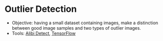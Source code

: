 # Outlier Detection

* Objective: having a small dataset containing images, make a distinction between good image samples and two types of outlier images.
* Tools: [Alibi Detect](https://docs.seldon.io/projects/alibi-detect/en/stable/), [TensorFlow](https://www.tensorflow.org/)

